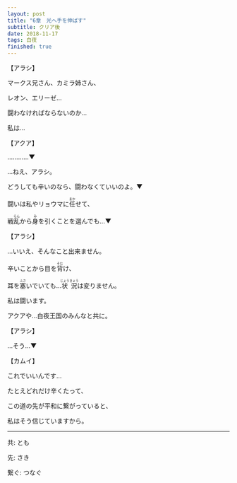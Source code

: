 ```yaml
---
layout: post
title: "6章　光へ手を伸ばす"
subtitle: クリア後
date: 2018-11-17
tags: 白夜
finished: true
---
```



【アラシ】

マークス兄さん、カミラ姉さん、

レオン、エリーゼ…

闘わなければならないのか…

私は…

【アクア】

…………▼

…ねえ、アラシ。

どうしても辛いのなら、闘わなくていいのよ。▼

闘いは私やリョウマに<ruby>任<rt>まか</rt></ruby>せて、

戦<ruby>乱<rt>らん</rt></ruby>から<ruby>身<rt>み</rt></ruby>を引くことを選んでも…▼

【アラシ】

…いいえ、そんなこと出来ません。

辛いことから目を<ruby>背<rt>そむ</rt></ruby>け、

耳を<ruby>塞<rt>ふさ</rt></ruby>いでいても…<ruby>状況<rt>じょうきょう</rt></ruby>は変りません。

私は闘います。

アクアや…白夜王国のみんなと共に。

【アラシ】

…そう…▼

【カムイ】

これでいいんです…

たとえどれだけ辛くたって、

この道の先が平和に繋がっていると、

私はそう信じていますから。

***

共: とも　

先: さき

繋ぐ: つなぐ
